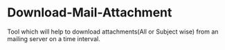 Download-Mail-Attachment
========================

Tool which will help to download attachments(All or Subject wise) from an mailing server on a time interval. 